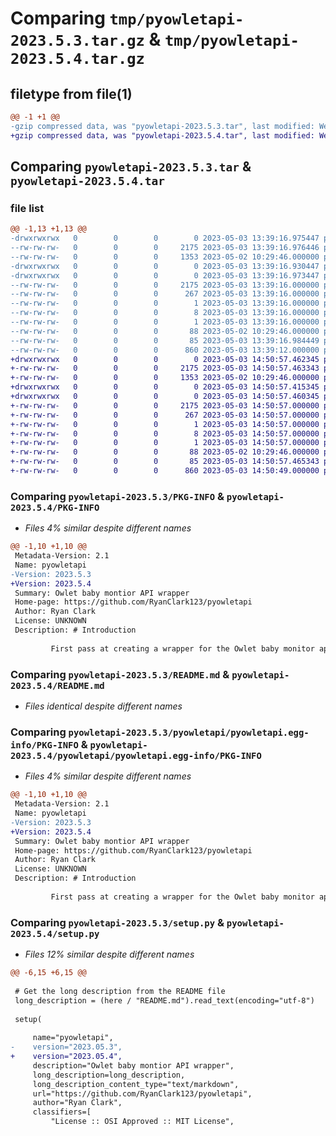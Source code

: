 # Comparing `tmp/pyowletapi-2023.5.3.tar.gz` & `tmp/pyowletapi-2023.5.4.tar.gz`

## filetype from file(1)

```diff
@@ -1 +1 @@
-gzip compressed data, was "pyowletapi-2023.5.3.tar", last modified: Wed May  3 13:39:16 2023, max compression
+gzip compressed data, was "pyowletapi-2023.5.4.tar", last modified: Wed May  3 14:50:57 2023, max compression
```

## Comparing `pyowletapi-2023.5.3.tar` & `pyowletapi-2023.5.4.tar`

### file list

```diff
@@ -1,13 +1,13 @@
-drwxrwxrwx   0        0        0        0 2023-05-03 13:39:16.975447 pyowletapi-2023.5.3/
--rw-rw-rw-   0        0        0     2175 2023-05-03 13:39:16.976446 pyowletapi-2023.5.3/PKG-INFO
--rw-rw-rw-   0        0        0     1353 2023-05-02 10:29:46.000000 pyowletapi-2023.5.3/README.md
-drwxrwxrwx   0        0        0        0 2023-05-03 13:39:16.930447 pyowletapi-2023.5.3/pyowletapi/
-drwxrwxrwx   0        0        0        0 2023-05-03 13:39:16.973447 pyowletapi-2023.5.3/pyowletapi/pyowletapi.egg-info/
--rw-rw-rw-   0        0        0     2175 2023-05-03 13:39:16.000000 pyowletapi-2023.5.3/pyowletapi/pyowletapi.egg-info/PKG-INFO
--rw-rw-rw-   0        0        0      267 2023-05-03 13:39:16.000000 pyowletapi-2023.5.3/pyowletapi/pyowletapi.egg-info/SOURCES.txt
--rw-rw-rw-   0        0        0        1 2023-05-03 13:39:16.000000 pyowletapi-2023.5.3/pyowletapi/pyowletapi.egg-info/dependency_links.txt
--rw-rw-rw-   0        0        0        8 2023-05-03 13:39:16.000000 pyowletapi-2023.5.3/pyowletapi/pyowletapi.egg-info/requires.txt
--rw-rw-rw-   0        0        0        1 2023-05-03 13:39:16.000000 pyowletapi-2023.5.3/pyowletapi/pyowletapi.egg-info/top_level.txt
--rw-rw-rw-   0        0        0       88 2023-05-02 10:29:46.000000 pyowletapi-2023.5.3/pyproject.toml
--rw-rw-rw-   0        0        0       85 2023-05-03 13:39:16.984449 pyowletapi-2023.5.3/setup.cfg
--rw-rw-rw-   0        0        0      860 2023-05-03 13:39:12.000000 pyowletapi-2023.5.3/setup.py
+drwxrwxrwx   0        0        0        0 2023-05-03 14:50:57.462345 pyowletapi-2023.5.4/
+-rw-rw-rw-   0        0        0     2175 2023-05-03 14:50:57.463343 pyowletapi-2023.5.4/PKG-INFO
+-rw-rw-rw-   0        0        0     1353 2023-05-02 10:29:46.000000 pyowletapi-2023.5.4/README.md
+drwxrwxrwx   0        0        0        0 2023-05-03 14:50:57.415345 pyowletapi-2023.5.4/pyowletapi/
+drwxrwxrwx   0        0        0        0 2023-05-03 14:50:57.460345 pyowletapi-2023.5.4/pyowletapi/pyowletapi.egg-info/
+-rw-rw-rw-   0        0        0     2175 2023-05-03 14:50:57.000000 pyowletapi-2023.5.4/pyowletapi/pyowletapi.egg-info/PKG-INFO
+-rw-rw-rw-   0        0        0      267 2023-05-03 14:50:57.000000 pyowletapi-2023.5.4/pyowletapi/pyowletapi.egg-info/SOURCES.txt
+-rw-rw-rw-   0        0        0        1 2023-05-03 14:50:57.000000 pyowletapi-2023.5.4/pyowletapi/pyowletapi.egg-info/dependency_links.txt
+-rw-rw-rw-   0        0        0        8 2023-05-03 14:50:57.000000 pyowletapi-2023.5.4/pyowletapi/pyowletapi.egg-info/requires.txt
+-rw-rw-rw-   0        0        0        1 2023-05-03 14:50:57.000000 pyowletapi-2023.5.4/pyowletapi/pyowletapi.egg-info/top_level.txt
+-rw-rw-rw-   0        0        0       88 2023-05-02 10:29:46.000000 pyowletapi-2023.5.4/pyproject.toml
+-rw-rw-rw-   0        0        0       85 2023-05-03 14:50:57.465343 pyowletapi-2023.5.4/setup.cfg
+-rw-rw-rw-   0        0        0      860 2023-05-03 14:50:49.000000 pyowletapi-2023.5.4/setup.py
```

### Comparing `pyowletapi-2023.5.3/PKG-INFO` & `pyowletapi-2023.5.4/PKG-INFO`

 * *Files 4% similar despite different names*

```diff
@@ -1,10 +1,10 @@
 Metadata-Version: 2.1
 Name: pyowletapi
-Version: 2023.5.3
+Version: 2023.5.4
 Summary: Owlet baby montior API wrapper
 Home-page: https://github.com/RyanClark123/pyowletapi
 Author: Ryan Clark
 License: UNKNOWN
 Description: # Introduction
         
         First pass at creating a wrapper for the Owlet baby monitor api, this currently only supports the sock v3 as I do not have a v2 to test with
```

### Comparing `pyowletapi-2023.5.3/README.md` & `pyowletapi-2023.5.4/README.md`

 * *Files identical despite different names*

### Comparing `pyowletapi-2023.5.3/pyowletapi/pyowletapi.egg-info/PKG-INFO` & `pyowletapi-2023.5.4/pyowletapi/pyowletapi.egg-info/PKG-INFO`

 * *Files 4% similar despite different names*

```diff
@@ -1,10 +1,10 @@
 Metadata-Version: 2.1
 Name: pyowletapi
-Version: 2023.5.3
+Version: 2023.5.4
 Summary: Owlet baby montior API wrapper
 Home-page: https://github.com/RyanClark123/pyowletapi
 Author: Ryan Clark
 License: UNKNOWN
 Description: # Introduction
         
         First pass at creating a wrapper for the Owlet baby monitor api, this currently only supports the sock v3 as I do not have a v2 to test with
```

### Comparing `pyowletapi-2023.5.3/setup.py` & `pyowletapi-2023.5.4/setup.py`

 * *Files 12% similar despite different names*

```diff
@@ -6,15 +6,15 @@
 
 # Get the long description from the README file
 long_description = (here / "README.md").read_text(encoding="utf-8")
 
 setup(
    
     name="pyowletapi",
-    version="2023.05.3",
+    version="2023.05.4",
     description="Owlet baby montior API wrapper",
     long_description=long_description,
     long_description_content_type="text/markdown",
     url="https://github.com/RyanClark123/pyowletapi",
     author="Ryan Clark",
     classifiers=[ 
         "License :: OSI Approved :: MIT License",
```


